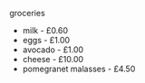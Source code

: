 groceries

* milk - £0.60
* eggs - £1.00
* avocado - £1.00
* cheese - £10.00
* pomegranet malasses - £4.50
